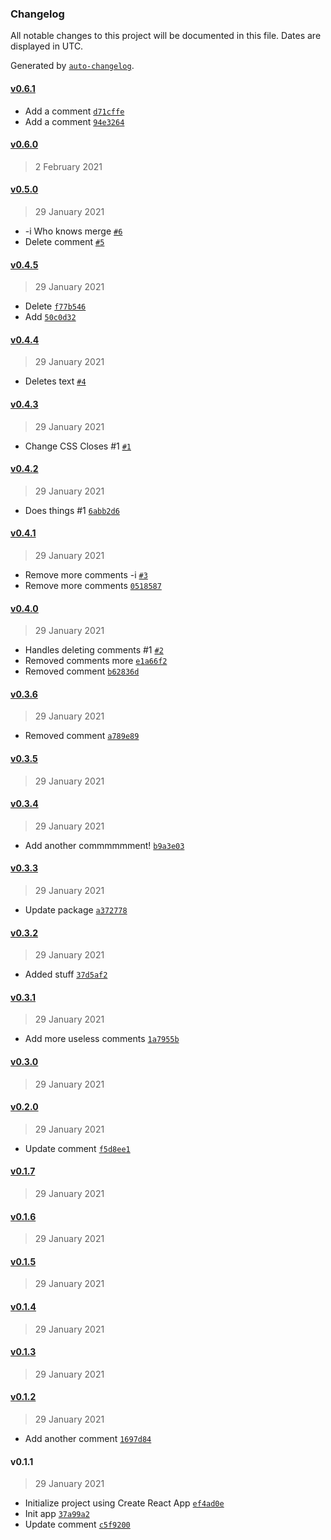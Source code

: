 ### Changelog

All notable changes to this project will be documented in this file. Dates are displayed in UTC.

Generated by [`auto-changelog`](https://github.com/CookPete/auto-changelog).

#### [v0.6.1](https://github.com/shalanah/test-auto-changelog/compare/v0.6.0...v0.6.1)

- Add a comment [`d71cffe`](https://github.com/shalanah/test-auto-changelog/commit/d71cffe21ed35110dbf03dcc6bf2abb20a287f7b)
- Add a comment [`94e3264`](https://github.com/shalanah/test-auto-changelog/commit/94e326482b54b004dd128925c222f42a57e130d6)

#### [v0.6.0](https://github.com/shalanah/test-auto-changelog/compare/v0.5.0...v0.6.0)

> 2 February 2021

#### [v0.5.0](https://github.com/shalanah/test-auto-changelog/compare/v0.4.5...v0.5.0)

> 29 January 2021

- -i Who knows merge [`#6`](https://github.com/shalanah/test-auto-changelog/pull/6)
- Delete comment [`#5`](https://github.com/shalanah/test-auto-changelog/issues/5)

#### [v0.4.5](https://github.com/shalanah/test-auto-changelog/compare/v0.4.4...v0.4.5)

> 29 January 2021

- Delete [`f77b546`](https://github.com/shalanah/test-auto-changelog/commit/f77b546173d9c352554e20d7a5de2eba851ef5ec)
- Add [`50c0d32`](https://github.com/shalanah/test-auto-changelog/commit/50c0d328c83897125907f052db95eb9effff96d0)

#### [v0.4.4](https://github.com/shalanah/test-auto-changelog/compare/v0.4.3...v0.4.4)

> 29 January 2021

- Deletes text [`#4`](https://github.com/shalanah/test-auto-changelog/issues/4)

#### [v0.4.3](https://github.com/shalanah/test-auto-changelog/compare/v0.4.2...v0.4.3)

> 29 January 2021

- Change CSS Closes #1 [`#1`](https://github.com/shalanah/test-auto-changelog/issues/1)

#### [v0.4.2](https://github.com/shalanah/test-auto-changelog/compare/v0.4.1...v0.4.2)

> 29 January 2021

- Does things #1 [`6abb2d6`](https://github.com/shalanah/test-auto-changelog/commit/6abb2d6f0d62eafeb2200e10165fdcabf102f921)

#### [v0.4.1](https://github.com/shalanah/test-auto-changelog/compare/v0.4.0...v0.4.1)

> 29 January 2021

- Remove more comments -i [`#3`](https://github.com/shalanah/test-auto-changelog/pull/3)
- Remove more comments [`0518587`](https://github.com/shalanah/test-auto-changelog/commit/05185870081c7417ee53513d8a0a42d540edbd16)

#### [v0.4.0](https://github.com/shalanah/test-auto-changelog/compare/v0.3.6...v0.4.0)

> 29 January 2021

- Handles deleting comments #1 [`#2`](https://github.com/shalanah/test-auto-changelog/pull/2)
- Removed comments more [`e1a66f2`](https://github.com/shalanah/test-auto-changelog/commit/e1a66f2151a10321ec95b695546239ef268eaa88)
- Removed comment [`b62836d`](https://github.com/shalanah/test-auto-changelog/commit/b62836d57af002680ba20bb9b44be0affaa2080d)

#### [v0.3.6](https://github.com/shalanah/test-auto-changelog/compare/v0.3.5...v0.3.6)

> 29 January 2021

- Removed comment [`a789e89`](https://github.com/shalanah/test-auto-changelog/commit/a789e8951b7d0faf0f4e14d82cb46664890825e7)

#### [v0.3.5](https://github.com/shalanah/test-auto-changelog/compare/v0.3.4...v0.3.5)

> 29 January 2021

#### [v0.3.4](https://github.com/shalanah/test-auto-changelog/compare/v0.3.3...v0.3.4)

> 29 January 2021

- Add another commmmmment! [`b9a3e03`](https://github.com/shalanah/test-auto-changelog/commit/b9a3e03410a51cf175ce53b50863e6910865a972)

#### [v0.3.3](https://github.com/shalanah/test-auto-changelog/compare/v0.3.2...v0.3.3)

> 29 January 2021

- Update package [`a372778`](https://github.com/shalanah/test-auto-changelog/commit/a372778d49747a5ed52dfd899083ea608cb1dec8)

#### [v0.3.2](https://github.com/shalanah/test-auto-changelog/compare/v0.3.1...v0.3.2)

> 29 January 2021

- Added stuff [`37d5af2`](https://github.com/shalanah/test-auto-changelog/commit/37d5af2c0d985f5f250979f60ae70f3467285d33)

#### [v0.3.1](https://github.com/shalanah/test-auto-changelog/compare/v0.3.0...v0.3.1)

> 29 January 2021

- Add more useless comments [`1a7955b`](https://github.com/shalanah/test-auto-changelog/commit/1a7955bbc5d378fb9ba66c20fc4c9eca02e28f34)

#### [v0.3.0](https://github.com/shalanah/test-auto-changelog/compare/v0.2.0...v0.3.0)

> 29 January 2021

#### [v0.2.0](https://github.com/shalanah/test-auto-changelog/compare/v0.1.7...v0.2.0)

> 29 January 2021

- Update comment [`f5d8ee1`](https://github.com/shalanah/test-auto-changelog/commit/f5d8ee1c2d944c6f8fce09e86727605a889e16a4)

#### [v0.1.7](https://github.com/shalanah/test-auto-changelog/compare/v0.1.6...v0.1.7)

> 29 January 2021

#### [v0.1.6](https://github.com/shalanah/test-auto-changelog/compare/v0.1.5...v0.1.6)

> 29 January 2021

#### [v0.1.5](https://github.com/shalanah/test-auto-changelog/compare/v0.1.4...v0.1.5)

> 29 January 2021

#### [v0.1.4](https://github.com/shalanah/test-auto-changelog/compare/v0.1.3...v0.1.4)

> 29 January 2021

#### [v0.1.3](https://github.com/shalanah/test-auto-changelog/compare/v0.1.2...v0.1.3)

> 29 January 2021

#### [v0.1.2](https://github.com/shalanah/test-auto-changelog/compare/v0.1.1...v0.1.2)

> 29 January 2021

- Add another comment [`1697d84`](https://github.com/shalanah/test-auto-changelog/commit/1697d84fca977de27a018e9064ec2888a405faed)

#### v0.1.1

> 29 January 2021

- Initialize project using Create React App [`ef4ad0e`](https://github.com/shalanah/test-auto-changelog/commit/ef4ad0e6513fa3c949d602b5c0d88c0952036076)
- Init app [`37a99a2`](https://github.com/shalanah/test-auto-changelog/commit/37a99a2b50aa88d912c140707bbe63ae396fdbad)
- Update comment [`c5f9200`](https://github.com/shalanah/test-auto-changelog/commit/c5f9200690c73265f0261ab61a8110b022f43a8d)
